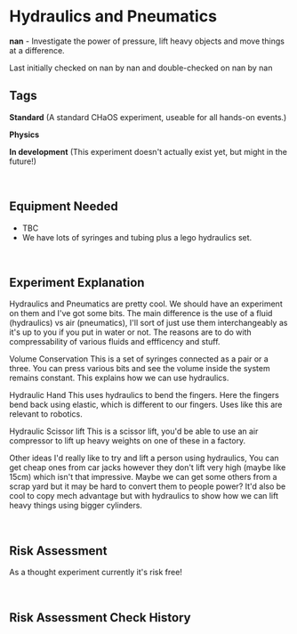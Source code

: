 # Hydraulics and Pneumatics

**nan** - Investigate the power of pressure, lift heavy objects and move things at a difference.

Last initially checked on nan by nan and double-checked on nan by nan

## Tags
<!--- Start Tags (DO NOT REMOVE THIS COMMENT) --->

**Standard** (A standard CHaOS experiment, useable for all hands-on events.)

**Physics**

**In development** (This experiment doesn't actually exist yet, but might in the future!)
<!--- End Tags (DO NOT REMOVE THIS COMMENT) --->

<br/>

## Equipment Needed 
- TBC
- We have lots of syringes and tubing plus a lego hydraulics set.

<br/>

## Experiment Explanation 

Hydraulics and Pneumatics are pretty cool. We should have an experiment on them and I've got some bits.
The main difference is the use of a fluid (hydraulics) vs air (pneumatics), I'll sort of just use them interchangeably as it's up to you if you put in water or not. The reasons are to do with compressability of various fluids and effficency and stuff.

Volume Conservation
This is a set of syringes connected as a pair or a three. You can press various bits and see the volume inside the system remains constant. This explains how we can use hydraulics.

Hydraulic Hand
This uses hydraulics to bend the fingers. Here the fingers bend back using elastic, which is different to our fingers. Uses like this are relevant to robotics.

Hydraulic Scissor lift
This is a scissor lift, you'd be able to use an air compressor to lift up heavy weights on one of these in a factory. 

Other ideas
I'd really like to try and lift a person using hydraulics, You can get cheap ones from car jacks however they don't lift very high (maybe like 15cm) which isn't that impressive. Maybe we can get some others from a scrap yard but it may be hard to convert them to people power?
It'd also be cool to copy mech advantage but with hydraulics to show how we can lift heavy things using bigger cylinders. 

<br/>

## Risk Assessment

As a thought experiment currently it's risk free!

<br/>

## Risk Assessment Check History 

